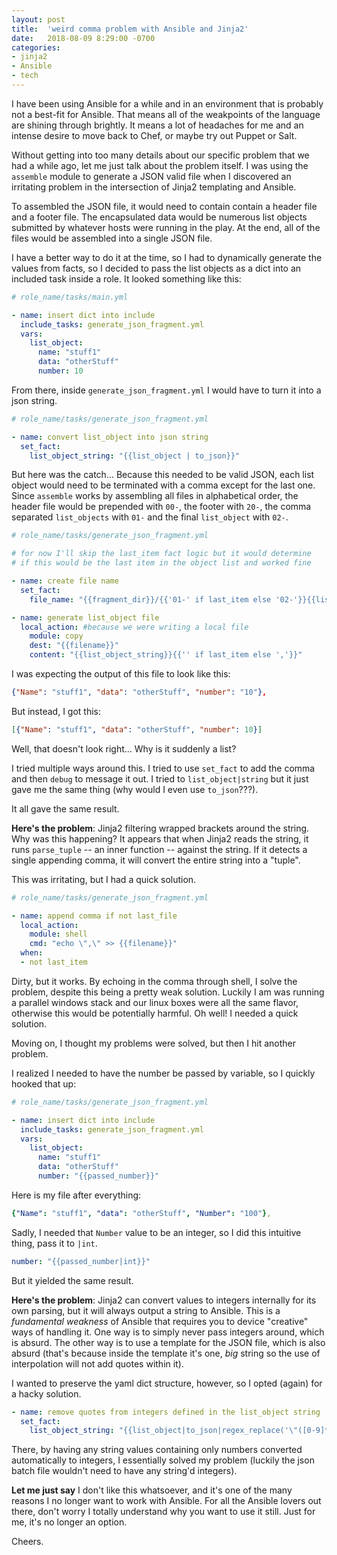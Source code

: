 ```yaml
---
layout: post
title:  'weird comma problem with Ansible and Jinja2'
date:   2018-08-09 8:29:00 -0700
categories:
- jinja2
- Ansible
- tech
---
```


I have been using Ansible for a while and in an environment that is probably not a best-fit for Ansible. That means all of the weakpoints of the language are shining through brightly. It means a lot of headaches for me and an intense desire to move back to Chef, or maybe try out Puppet or Salt.

Without getting into too many details about our specific problem that we had a while ago, let me just talk about the problem itself. I was using the `assemble` module to generate a JSON valid file when I discovered an irritating problem in the intersection of Jinja2 templating and Ansible. 

To assembled the JSON file, it would need to contain contain a header file and a footer file. The encapsulated data would be numerous list objects submitted by whatever hosts were running in the play. At the end, all of the files would be assembled into a single JSON file.

I have a better way to do it at the time, so I had to dynamically generate the values from facts, so I decided to pass the list objects as a dict into an included task inside a role. It looked something like this:

```yaml
# role_name/tasks/main.yml

- name: insert dict into include
  include_tasks: generate_json_fragment.yml
  vars:
    list_object:
      name: "stuff1"
      data: "otherStuff"
      number: 10
```

From there, inside `generate_json_fragment.yml` I would have to turn it into a json string.

```yaml
# role_name/tasks/generate_json_fragment.yml

- name: convert list_object into json string
  set_fact:
    list_object_string: "{{list_object | to_json}}"
```

But here was the catch... Because this needed to be valid JSON, each list object would need to be terminated with a comma except for the last one. Since `assemble` works by assembling all files in alphabetical order, the header file would be prepended with `00-`, the footer with `20-`, the comma separated `list_objects` with `01-` and the final `list_object` with `02-`. 

```yaml
# role_name/tasks/generate_json_fragment.yml

# for now I'll skip the last_item fact logic but it would determine 
# if this would be the last item in the object list and worked fine

- name: create file name
  set_fact:
    file_name: "{{fragment_dir}}/{{'01-' if last_item else '02-'}}{{list_object.name}}"

- name: generate list_object file
  local_action: #because we were writing a local file
    module: copy
    dest: "{{filename}}"
    content: "{{list_object_string}}{{'' if last_item else ','}}"
```

I was expecting the output of this file to look like this:

```json
{"Name": "stuff1", "data": "otherStuff", "number": "10"},
```

But instead, I got this:

```json
[{"Name": "stuff1", "data": "otherStuff", "number": 10}]
```

Well, that doesn't look right... Why is it suddenly a list? 

I tried multiple ways around this. I tried to use `set_fact` to add the comma and then `debug` to message it out. I tried to `list_object|string` but it just gave me the same thing (why would I even use `to_json`???).

It all gave the same result. 

**Here's the problem**: Jinja2 filtering wrapped brackets around the string. Why was this happening? It appears that when Jinja2 reads the string, it runs `parse_tuple` -- an inner function -- against the string. If it detects a single appending comma, it will convert the entire string into a "tuple".

This was irritating, but I had a quick solution.

```yaml
# role_name/tasks/generate_json_fragment.yml

- name: append comma if not last_file
  local_action:
    module: shell
    cmd: "echo \",\" >> {{filename}}"
  when:
  - not last_item
```

Dirty, but it works. By echoing in the comma through shell, I solve the problem, despite this being a pretty weak solution. Luckily I am was running a parallel windows stack and our linux boxes were all the same flavor, otherwise this would be potentially harmful. Oh well! I needed a quick solution.

Moving on, I thought my problems were solved, but then I hit another problem.

I realized I needed to have the number be passed by variable, so I quickly hooked that up:

```yaml
# role_name/tasks/generate_json_fragment.yml

- name: insert dict into include
  include_tasks: generate_json_fragment.yml
  vars:
    list_object:
      name: "stuff1"
      data: "otherStuff"
      number: "{{passed_number}}"
```

Here is my file after everything:

```yaml
{"Name": "stuff1", "data": "otherStuff", "Number": "100"},
```

Sadly, I needed that `Number` value to be an integer, so I did this intuitive thing, pass it to `|int`.

```yaml
number: "{{passed_number|int}}"
```

But it yielded the same result.

**Here's the problem**: Jinja2 can convert values to integers internally for its own parsing, but it will always output a string to Ansible. This is a *fundamental weakness* of Ansible that requires you to device "creative" ways of handling it. One way is to simply never pass integers around, which is absurd. The other way is to use a template for the JSON file, which is also absurd (that's because inside the template it's one, *big* string so the use of interpolation will not add quotes within it). 

I wanted to preserve the yaml dict structure, however, so I opted (again) for a hacky solution.

```yaml
- name: remove quotes from integers defined in the list_object string
  set_fact:
    list_object_string: "{{list_object|to_json|regex_replace('\"([0-9]*)\"','\\1')}}"
```

There, by having any string values containing only numbers converted automatically to integers, I essentially solved my problem (luckily the json batch file wouldn't need to have any string'd integers).

**Let me just say** I don't like this whatsoever, and it's one of the many reasons I no longer want to work with Ansible. For all the Ansible lovers out there, don't worry I totally understand why you want to use it still. Just for me, it's no longer an option.

Cheers.
